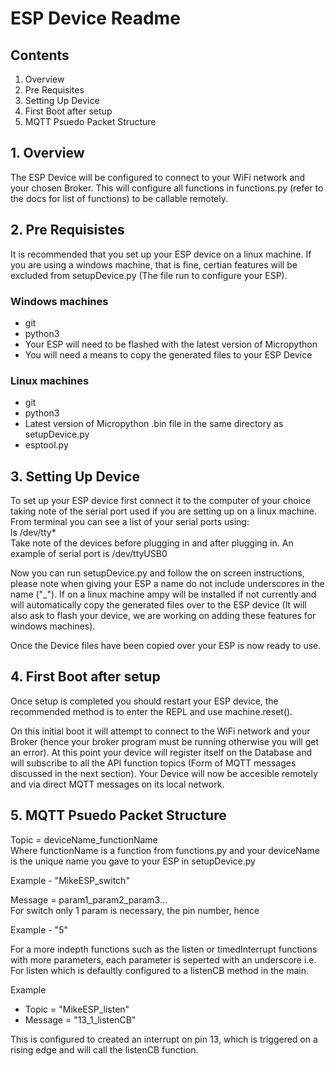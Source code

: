 # ESP Device Readme

## Contents
1. Overview
2. Pre Requisites
3. Setting Up Device
4. First Boot after setup
5. MQTT Psuedo Packet Structure


## 1. Overview

The ESP Device will be configured to connect to your WiFi network and your chosen Broker. This will configure all functions in functions.py (refer to the docs for list of functions) to be callable remotely.

## 2. Pre Requisistes

It is recommended that you set up your ESP device on a linux machine. If you are using a windows machine, that is fine, certian features will be excluded from setupDevice.py (The file run to configure your ESP).

### Windows machines
* git
* python3
* Your ESP will need to be flashed with the latest version of Micropython
* You will need a means to copy the generated files to your ESP Device
   
### Linux machines
* git
* python3
* Latest version of Micropython .bin file in the same directory as setupDevice.py
* esptool.py


## 3. Setting Up Device

To set up your ESP device first connect it to the computer of your choice taking note of the serial port used if you are setting up on a linux machine. From terminal you can see a list of your serial ports using:   
ls /dev/tty*  
Take note of the devices before plugging in and after plugging in. An example of serial port is /dev/ttyUSB0  
  
Now you can run setupDevice.py and follow the on screen instructions, please note when giving your ESP a name do not include underscores in the name ("_"). If on a linux machine ampy will be installed if not currently and will automatically copy the generated files over to the ESP device (It will also ask to flash your device, we are working on adding these features for windows machines).
  
Once the Device files have been copied over your ESP is now ready to use.

## 4. First Boot after setup

Once setup is completed you should restart your ESP device, the recommended method is to enter the REPL and use machine.reset().

On this initial boot it will attempt to connect to the WiFi network and your Broker (hence your broker program must be running otherwise you will get an error). At this point your device will register itself on the Database and will subscribe to all the API function topics (Form of MQTT messages discussed in the next section). Your Device will now be accesible remotely and via direct MQTT messages on its local network.
  
## 5. MQTT Psuedo Packet Structure
Topic = deviceName_functionName  
Where functionName is a function from functions.py and your deviceName is the unique name you gave to your ESP in setupDevice.py
  
Example - "MikeESP_switch"
  
Message = param1_param2_param3...  
For switch only 1 param is necessary, the pin number, hence
  
Example - "5"

For a more indepth functions such as the listen or timedInterrupt functions with more parameters, each parameter is seperted with an underscore i.e. For listen which is defaultly configured to a listenCB method in the main.

Example
* Topic = "MikeESP_listen"
* Message = "13_1_listenCB"

This is configured to created an interrupt on pin 13, which is triggered on a rising edge and will call the listenCB function.


